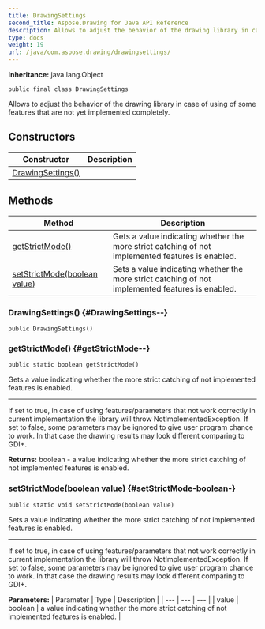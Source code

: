 ```yaml
---
title: DrawingSettings
second_title: Aspose.Drawing for Java API Reference
description: Allows to adjust the behavior of the drawing library in case of using of some features that are not yet implemented completely.
type: docs
weight: 19
url: /java/com.aspose.drawing/drawingsettings/
---
```

**Inheritance:**
java.lang.Object
```
public final class DrawingSettings
```

Allows to adjust the behavior of the drawing library in case of using of some features that are not yet implemented completely.
## Constructors

| Constructor | Description |
| --- | --- |
| [DrawingSettings()](#DrawingSettings--) |  |
## Methods

| Method | Description |
| --- | --- |
| [getStrictMode()](#getStrictMode--) | Gets a value indicating whether the more strict catching of not implemented features is enabled. |
| [setStrictMode(boolean value)](#setStrictMode-boolean-) | Sets a value indicating whether the more strict catching of not implemented features is enabled. |
### DrawingSettings() {#DrawingSettings--}
```
public DrawingSettings()
```


### getStrictMode() {#getStrictMode--}
```
public static boolean getStrictMode()
```


Gets a value indicating whether the more strict catching of not implemented features is enabled.

--------------------

If set to true, in case of using features/parameters that not work correctly in current implementation the library will throw NotImplementedException. If set to false, some parameters may be ignored to give user program chance to work. In that case the drawing results may look different comparing to GDI+.

**Returns:**
boolean - a value indicating whether the more strict catching of not implemented features is enabled.
### setStrictMode(boolean value) {#setStrictMode-boolean-}
```
public static void setStrictMode(boolean value)
```


Sets a value indicating whether the more strict catching of not implemented features is enabled.

--------------------

If set to true, in case of using features/parameters that not work correctly in current implementation the library will throw NotImplementedException. If set to false, some parameters may be ignored to give user program chance to work. In that case the drawing results may look different comparing to GDI+.

**Parameters:**
| Parameter | Type | Description |
| --- | --- | --- |
| value | boolean | a value indicating whether the more strict catching of not implemented features is enabled. |

